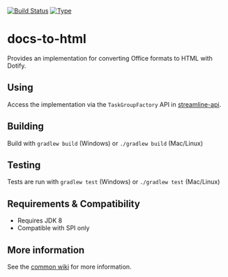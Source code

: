 [![Build Status](https://travis-ci.org/brailleapps/docs-to-html.svg?branch=master)](https://travis-ci.org/brailleapps/docs-to-html)
[![Type](https://img.shields.io/badge/type-provider_bundle-blue.svg)](https://github.com/brailleapps/wiki/wiki/Types)

# docs-to-html #
Provides an implementation for converting Office formats to HTML with Dotify.

## Using ##
Access the implementation via the `TaskGroupFactory` API in [streamline-api](http://search.maven.org/#search%7Cgav%7C1%7Cg%3A%22org.daisy.streamline%22%20AND%20a%3A%22streamline-api%22).

## Building ##
Build with `gradlew build` (Windows) or `./gradlew build` (Mac/Linux)

## Testing ##
Tests are run with `gradlew test` (Windows) or `./gradlew test` (Mac/Linux)

## Requirements & Compatibility ##
- Requires JDK 8
- Compatible with SPI only

## More information ##
See the [common wiki](https://github.com/brailleapps/wiki/wiki) for more information.
